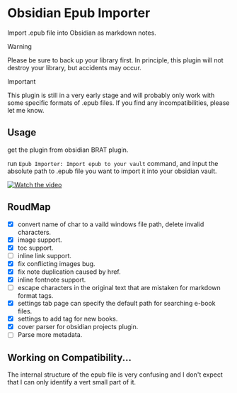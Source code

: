 # Obsidian Epub Importer

Import .epub file into Obsidian as markdown notes.

> [!WARNING]
> Please be sure to back up your library first. In principle, this plugin will not destroy your library, but accidents may occur.

> [!IMPORTANT]
> This plugin is still in a very early stage and will probably only work with some specific formats of .epub files. If you find any incompatibilities, please let me know.

## Usage

get the plugin from obsidian BRAT plugin.

run `Epub Importer: Import epub to your vault` command, 
and input the absolute path to .epub file you want to import it into your obsidian vault.

[![Watch the video](https://img.youtube.com/vi/SH3OuDLdMQw/hqdefault.jpg)](https://www.youtube.com/embed/SH3OuDLdMQw)

## RoudMap

- [x] convert name of char to a vaild windows file path, delete invalid characters.
- [x] image support.
- [x] toc support.
- [ ] inline link support.
- [x] fix conflicting images bug.
- [x] fix note duplication caused by href.
- [x] inline fontnote support.
- [ ] escape characters in the original text that are mistaken for markdown format tags.
- [x] settings tab page can specify the default path for searching e-book files.
- [x] settings to add tag for new books.
- [x] cover parser for obsidian projects plugin.
- [ ] Parse more metadata.

## Working on Compatibility...

The internal structure of the epub file is very confusing and I don't expect that I can only identify a vert small part of it.
